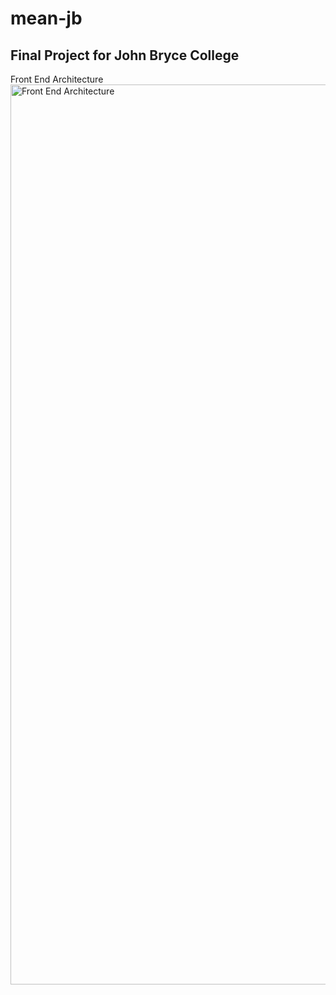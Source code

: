# mean-jb
## Final Project for John Bryce College 
Front End Architecture
<img width="1440" alt="Front End Architecture" src="https://user-images.githubusercontent.com/40363736/124572515-5da8e880-de51-11eb-9514-7d4fac989216.png">
